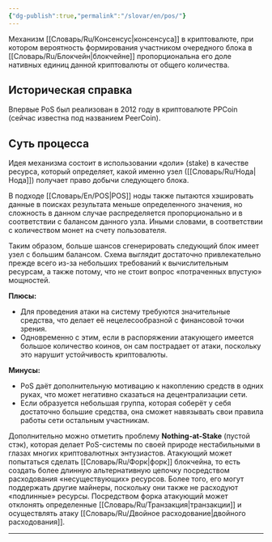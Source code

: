 ```yaml
---
{"dg-publish":true,"permalink":"/slovar/en/pos/"}
---
```



Механизм [[Словарь/Ru/Консенсус\|консенсуса]] в криптовалюте, при котором вероятность формирования участником очередного блока в [[Словарь/Ru/Блокчейн\|блокчейне]] пропорциональна его доле нативных единиц данной криптовалюты от общего количества.

## Историческая справка

Впервые PoS был реализован в 2012 году в криптовалюте PPCoin (сейчас известна под названием PeerCoin).

## Суть процесса

Идея механизма состоит в использовании «доли» (stake) в качестве ресурса, который определяет, какой именно узел ([[Словарь/Ru/Нода\|Нода]]) получает право добычи следующего блока.

В подходе [[Словарь/En/POS\|POS]] ноды также пытаются хэшировать данные в поисках результата меньше определенного значения, но сложность в данном случае распределяется пропорционально и в соответствии с балансом данного узла. Иными словами, в соответствии с количеством монет на счету пользователя.

Таким образом, больше шансов сгенерировать следующий блок имеет узел с большим балансом. Схема выглядит достаточно привлекательно прежде всего из-за небольших требований к вычислительным ресурсам, а также потому, что не стоит вопрос «потраченных впустую» мощностей.

**Плюсы:**

* Для проведения атаки на систему требуются значительные средства, что делает её нецелесообразной с финансовой точки зрения.
* Одновременно с этим, если в распоряжении атакующего имеется большое количество коинов, он сам пострадает от атаки, поскольку это нарушит устойчивость криптовалюты.

**Минусы:**

* PoS даёт дополнительную мотивацию к накоплению средств в одних руках, что может негативно сказаться на децентрализации сети.
* Если образуется небольшая группа, которая соберёт у себя достаточно большие средства, она сможет навязывать свои правила работы сети остальным участникам.

Дополнительно можно отметить проблему **Nothing-at-Stake** (пустой стэк), которая делает PoS-системы по своей природе нестабильными в глазах многих криптовалютных энтузиастов. Атакующий может попытаться сделать [[Словарь/Ru/Форк\|форк]] блокчейна, то есть создать более длинную альтернативную цепочку посредством расходования «несуществующих» ресурсов. Более того, его могут поддержать другие майнеры, поскольку они также не расходуют «подлинные» ресурсы. Посредством форка атакующий может отклонять определенные [[Словарь/Ru/Транзакция\|транзакции]] и осуществлять атаку [[Словарь/Ru/Двойное расходование\|двойного расходования]].

---
